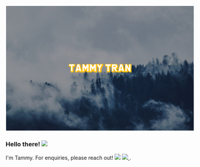 [![Header](https://github.com/ohoktnt/ohoktnt/blob/main/githubprofile.png "Header")](https://github.com/ohoktnt/ohoktnt/blob/main/githubprofile.png?raw=true)

### Hello there! <img src="https://media.tenor.com/images/834bbe5a3c03f8bbaddf12e0f6efd736/tenor.gif" width="50px">
I'm Tammy.
For enquiries, please reach out! 
<a href="https://www.linkedin.com/in/tammy-tran-jrdev/"><img src="https://img.shields.io/badge/LinkedIn-0077B5?style=for-the-badge&logo=linkedin&logoColor=white"/></a>
<a href="mailto:tammy.n.tran@gmail.com"> <img src="https://img.shields.io/badge/Gmail-D14836?style=for-the-badge&logo=gmail&logoColor=white"/> </a>.

<!--
**ohoktnt/ohoktnt** is a ✨ _special_ ✨ repository because its `README.md` (this file) appears on your GitHub profile.

Here are some ideas to get you started:

- 🔭 I’m currently working on ...
- 🌱 I’m currently learning ...
- 👯 I’m looking to collaborate on ...
- 🤔 I’m looking for help with ...
- 💬 Ask me about ...
- 📫 How to reach me: ...
- 😄 Pronouns: ...
- ⚡ Fun fact: ...
-->
